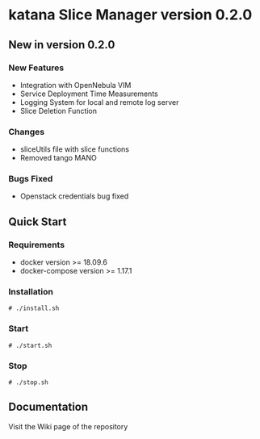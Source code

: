 # katana Slice Manager version 0.2.0

## New in version 0.2.0
### New Features
- Integration with OpenNebula VIM
- Service Deployment Time Measurements
- Logging System for local and remote log server
- Slice Deletion Function

### Changes
- sliceUtils file with slice functions
- Removed tango MANO

### Bugs Fixed
- Openstack credentials bug fixed

## Quick Start

### Requirements
- docker version >= 18.09.6
- docker-compose version >= 1.17.1

### Installation
`# ./install.sh`

### Start 
`# ./start.sh`

### Stop
`# ./stop.sh`

## Documentation
Visit the Wiki page of the repository